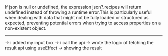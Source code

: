 If json is null or undefined, the expression json?.recipes will return undefined instead of throwing a runtime error.This is particularly useful when dealing with data that might not be fully loaded or structured as expected, preventing potential errors when trying to access properties on a non-existent object.

------------------------------
-> i added my input box
-> i call the api
-> wrote the logic of fetching the result api using useEffect
-> showing the result